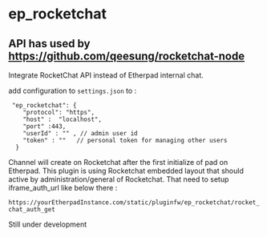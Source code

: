 # ep_rocketchat
## API has used by https://github.com/qeesung/rocketchat-node 

Integrate RocketChat API instead of Etherpad internal chat.


add configuration to `settings.json` to :

```
 "ep_rocketchat": {
    "protocol": "https", 
    "host" :  "localhost",
    "port" :443,
    "userId" : "" , // admin user id 
    "token" : ""   // personal token for managing other users 
  }
```

Channel will create on Rocketchat after the first initialize of pad on Etherpad.
This plugin is using Rocketchat embedded layout that should active by administration/general of Rocketchat.
That need to setup iframe_auth_url like below there :

`https://yourEtherpadInstance.com/static/pluginfw/ep_rocketchat/rocket_chat_auth_get`


Still under development
